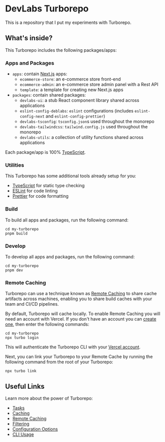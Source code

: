 # DevLabs Turborepo

This is a repository that I put my experiments with Turborepo.

## What's inside?

This Turborepo includes the following packages/apps:

### Apps and Packages

- `apps`: contain [Next.js](https://nextjs.org/) apps:
  - `ecommerce-store`: an e-commerce store front-end
  - `ecommerce-admin`: an e-commerce store admin panel with a Rest API
  - `template`: a template for creating new Next.js apps
- `packages`: contain shared packages:
  - `devlabs-ui`: a stub React component library shared across applications
  - `eslint-config-deblabs`: `eslint` configurations (includes `eslint-config-next` and `eslint-config-prettier`)
  - `devlabs-tsconfig`: `tsconfig.json`s used throughout the monorepo
  - `devlabs-tailwindcss`: `tailwind.config.js` used throughout the monorepo
  - `devlabs-utils`: a collection of utility functions shared across applications

Each package/app is 100% [TypeScript](https://www.typescriptlang.org/).

### Utilities

This Turborepo has some additional tools already setup for you:

- [TypeScript](https://www.typescriptlang.org/) for static type checking
- [ESLint](https://eslint.org/) for code linting
- [Prettier](https://prettier.io) for code formatting

### Build

To build all apps and packages, run the following command:

```
cd my-turborepo
pnpm build
```

### Develop

To develop all apps and packages, run the following command:

```
cd my-turborepo
pnpm dev
```

### Remote Caching

Turborepo can use a technique known as [Remote Caching](https://turbo.build/repo/docs/core-concepts/remote-caching) to share cache artifacts across machines, enabling you to share build caches with your team and CI/CD pipelines.

By default, Turborepo will cache locally. To enable Remote Caching you will need an account with Vercel. If you don't have an account you can [create one](https://vercel.com/signup), then enter the following commands:

```
cd my-turborepo
npx turbo login
```

This will authenticate the Turborepo CLI with your [Vercel account](https://vercel.com/docs/concepts/personal-accounts/overview).

Next, you can link your Turborepo to your Remote Cache by running the following command from the root of your Turborepo:

```
npx turbo link
```

## Useful Links

Learn more about the power of Turborepo:

- [Tasks](https://turbo.build/repo/docs/core-concepts/monorepos/running-tasks)
- [Caching](https://turbo.build/repo/docs/core-concepts/caching)
- [Remote Caching](https://turbo.build/repo/docs/core-concepts/remote-caching)
- [Filtering](https://turbo.build/repo/docs/core-concepts/monorepos/filtering)
- [Configuration Options](https://turbo.build/repo/docs/reference/configuration)
- [CLI Usage](https://turbo.build/repo/docs/reference/command-line-reference)

